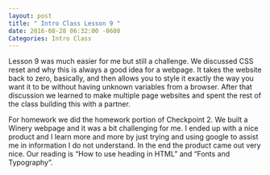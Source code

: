 ```yaml
---
layout: post
title: " Intro Class Lesson 9 "
date: 2016-08-28 06:32:00 -0600
Categories: Intro Class
---
```

Lesson 9 was much easier for me but still a challenge.  We discussed CSS reset and why this is always a good idea for a webpage.  It takes the website back to zero, basically, and then allows you to style it exactly the way you want it to be without having unknown variables from a browser.  After that discussion we learned to make multiple page websites and spent the rest of the class building this with a partner.

For homework we did the homework portion of Checkpoint 2.  We built a Winery webpage and it was a bit challenging for me.  I ended up with a nice product and I learn more and more by just trying and using google to assist me in information I do not understand.  In the end the product came out very nice. Our reading is “How to use heading in HTML” and “Fonts and Typography”.
